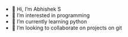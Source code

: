 - 👋 Hi, I’m Abhishek S
- 👀 I’m interested in programming
- 🌱 I’m currently learning python
- 💞️ I’m looking to collaborate on projects on git


<!---
Abhi8679/Abhi8679 is a ✨ special ✨ repository because its `README.md` (this file) appears on your GitHub profile.
You can click the Preview link to take a look at your changes.
--->
